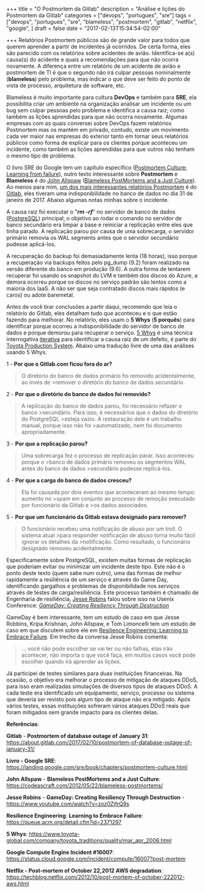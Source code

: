 +++
title = "O Postmortem da Gitlab"
description = "Análise e lições do Postmortem da Gitlab"
categories = ["devops", "portugues", "sre"]
tags = ["devops", "portugues", "sre", "blameless", "postmortem", "gitlab", "netflix", "google", ]
draft = false
date = "2017-02-13T15:34:54-02:00"

+++
Relatórios Postmortem públicos são de grande valor para todos que querem aprender a partir de incidentes já ocorridos. De certa forma, eles são parecido com os relatórios sobre acidentes de avião. Identifica-se a(s) causa(s) do acidente e quais a recomendações para que não ocorra novamente. A diferença entre um relatório de um acidente de avião e postmortem de TI é que o segundo não irá culpar pessoas nominalmente (**blameless**) pelo problema, mas indicar o que deve ser feito do ponto de vista de processo, arquitetura de software, etc.

Blameless é muito importante para cultura **DevOps** e também para **SRE**, ela possibilita criar um ambiente na organização analisar um incidente ou um bug sem culpar pessoas pelo problema e identifica a causa raiz; como também as lições aprendidas para que não ocorra novamente. Algumas empresas com as quais conversei sobre DevOps fazem relatórios Postmortem mas os mantém em privado, contudo, existe um movimento cada ver maior nas empresas do exterior tanto  em tornar seus relatórios públicos como forma de explicar para os clientes porque aconteceu um incidente, como também as lições aprendidas para que outros não tenham o mesmo tipo de problema.

O livro SRE do Google tem um capítulo específico ([Postmortem Culture: Learning from failure](https://landing.google.com/sre/book/chapters/postmortem-culture.html)), outro texto interessante sobre **Postmortem** e **Blameless** é do [John Allspaw](https://twitter.com/allspaw) ([Blameless PostMortems and a Just Culture](https://codeascraft.com/2012/05/22/blameless-postmortems/)). Ao menos para mim, [um dos mais interessantes relatórios Postmortem](https://about.gitlab.com/2017/02/10/postmortem-of-database-outage-of-january-31/) é do [Gitlab](https://about.gitlab.com/), eles tiveram uma indisponibilidade no banco de dados no dia 31 de janeiro de 2017. Abaixo algumas notas minhas sobre o incidente.

A causa raiz foi executar o "***rm -rf***" no servidor de banco de dados ([PostgreSQL](https://www.postgresql.org/)) principal, o objetivo ao rodar o comando no servidor de banco secundário era limpar a base e reiniciar a replicação entre eles que tinha parado. A replicação parou por causa de uma sobrecarga, o servidor primário removia os WAL segments antes que o servidor secundário pudesse aplicá-los.

A recuperação do backup foi demasiadamente lenta (18 horas), isso porque a recuperação via backups feitos pelo pg_dump (9.2) foram realizado na versão diferente do banco em produção (9.6). A outra forma de tentarem recuperar foi usando os snapshot do LVM e também dos discos do Azure, a demora ocorreu porque os discos no serviço padrão são lentos como a maioria dos IaaS. A não ser que seja contratado discos mais rápidos (e caros) ou adote baremetal.

Antes de você tirar conclusões a partir daqui, recomendo que leia o relatório do Gitlab, eles detalham tudo que aconteceu e o que estão fazendo para melhorar. No relatório, eles usam o **5 Whys** (**5 porquês**) para identificar porque ocorreu a indisponibilidade do servidor de banco de dados e porque demorou para recuperar o serviço. [5 Whys](https://www.toyota-global.com/company/toyota_traditions/quality/mar_apr_2006.html) é uma técnica interrogativa [iterativa](https://pt.m.wiktionary.org/wiki/iterativo) para identificar a causa raiz de um defeito, é parte do [Toyota Production System](https://www.toyota-global.com/company/vision_philosophy/toyota_production_system/). Abaixo uma tradução livre de uma das análises usando 5 Whys.

1 - **Por que o Gitlab.com ficou fora do ar?**

>O diretório do banco de dados primário foi removido acidentalmente, ao invés de >remover o diretório do banco de dados secundário.

2 - **Por que o diretório do banco de dados foi removido?**

>A replicação do banco de dados parou, foi necessário refazer o banco >secundário. Para isso, é necessários que o dados do diretório do PostgreSQL >esteja vazio. A restauração dele é um trabalho manual, porque isso não foi >automatizado, nem foi documento apropriadamente.

3 - **Por que a replicação parou?**

>Uma sobrecarga fez o processo de replicação parar. Isso aconteceu porque o >banco de dados primário removeu os segmentos WAL antes do banco de dados >secundário pudesse replicá-los.

4 - **Por que a carga do banco de dados cresceu?**

>Ela foi causada por dois eventos que aconteceram ao mesmo tempo: aumento no >spam em conjunto ao processo de remoção executado por funcionário da Gitlab e >os dados associados.

5 - **Por que um funcionário da Gitlab estava designado para remover?**

>O funcionário recebeu uma notificação de abuso por um troll. O sistema atual >para responder notificação de abuso torna muito fácil ignorar os detalhes da >notificação. Como resultado, o funcionário designado removeu acidentalmente.


Especificamente sobre PostgreSQL, existem muitas formas de replicação que poderiam evitar ou minimizar um incidente deste tipo. Este não é o ponto deste texto (quem sabe num outro), uma das formas de melhor rapidamente a resiliência de um serviço é através do Game Day, identificando gargalhos e problemas de disponibilidade nos serviços através de testes de carga/resiliência. Este processo também é chamado de Engenharia de resiliência, [Jesse Robins](https://twitter.com/jesserobbins) falou sobre isso na Usenix Conference: *[GameDay: Creating Resiliency Through Destruction](https://www.youtube.com/watch?v=zoz0ZjfrQ9s)*

GameDay é bem interessante, tem um estudo de caso em que Jesse Robbins, Kripa Krishnan, John Allspaw, e Tom Limoncelli tem um estudo de caso em que discutem sobre ele em [Resilience Engineering: Learning to Embrace Failure](https://queue.acm.org/detail.cfm?id=2371297). Em trecho da conversa Jesse Robins comenta:

> ... você não pode escolher se vai ter ou não falhas, elas irão acontecer, não importa o que você faça, em muitos casos você pode escolher quando irá aprender as lições.

Já participei de testes similares para duas instituições financeiras. Na ocasião, o objetivo era melhorar o processo de mitigação de ataques DDoS, para isso eram realizadas simulações de diversos tipos de ataques DDoS. A cada teste era identificado um equipamento, serviço, processo ou sistema que deveria ser revisto pois algum tipo de ataque não era mitigado. Após vários testes, essas instituições sofreram vários ataques DDoS reais que foram mitigados sem grande impacto para os clientes delas.

**Referências**:

**Gitlab** - **Postmortem of database outage of January 31**:
https://about.gitlab.com/2017/02/10/postmortem-of-database-outage-of-january-31/

**Livro - Google SRE**: https://landing.google.com/sre/book/chapters/postmortem-culture.html

**John Allspaw** - **Blameless PostMortems and a Just Culture**: https://codeascraft.com/2012/05/22/blameless-postmortems/

**Jesse Robins** - **GameDay: Creating Resiliency Through Destruction** - https://www.youtube.com/watch?v=zoz0ZjfrQ9s

**Resilience Engineering**: **Learning to Embrace Failure**: https://queue.acm.org/detail.cfm?id=2371297

 **5 Whys**: https://www.toyota-global.com/company/toyota_traditions/quality/mar_apr_2006.html

**Google Compute Engine Incident #16007**:   https://status.cloud.google.com/incident/compute/16007?post-mortem

**Netflix - Post-mortem of October 22,2012 AWS degradation**: https://techblog.netflix.com/2012/10/post-mortem-of-october-222012-aws.html
